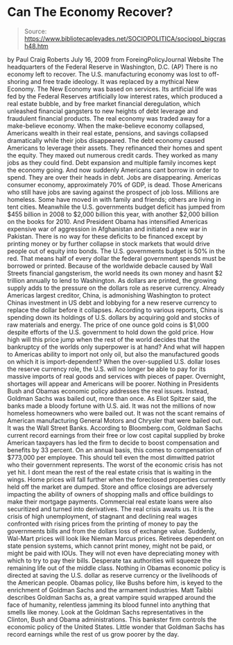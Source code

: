 # Can The Economy Recover?

> Source: https://www.bibliotecapleyades.net/SOCIOPOLITICA/sociopol_bigcrash48.htm

by Paul Craig Roberts
July 16, 2009
from
ForeingPolicyJournal Website
The headquarters of
the Federal Reserve in Washington, D.C. (AP)
There is no economy left to recover.
The U.S. manufacturing economy was lost to
off-shoring and free trade ideology. It was replaced by a mythical New
Economy.
The New Economy was based on services. Its artificial life was fed by the
Federal Reserves artificially low interest rates, which produced
a real estate bubble, and by free market financial deregulation, which
unleashed financial gangsters to new heights of debt leverage and fraudulent
financial products.
The real economy was traded away for a make-believe economy. When the
make-believe economy collapsed, Americans wealth in their real
estate, pensions, and savings collapsed dramatically while their jobs
disappeared.
The debt economy caused Americans to leverage their assets. They refinanced
their homes and spent the equity. They maxed out numerous credit cards. They
worked as many jobs as they could find. Debt expansion and multiple family
incomes kept the economy going.
And now suddenly Americans cant borrow in order to spend. They are
over their heads in debt. Jobs are disappearing. Americas consumer economy,
approximately 70% of GDP, is dead. Those Americans who still have jobs are
saving against the prospect of job loss. Millions are homeless. Some have
moved in with family and friends; others are living in tent cities.
Meanwhile the U.S. governments budget deficit has jumped from $455 billion
in 2008 to $2,000 billion this year, with another $2,000 billion on the
books for 2010. And President
Obama
has intensified Americas expensive war of aggression in Afghanistan and
initiated a new war in Pakistan.
There is no way for these deficits to be financed except by printing money
or by further collapse in stock markets that would drive people out of
equity into bonds.
The U.S. governments budget is 50% in the red.
That means half of every dollar the federal government spends must be
borrowed or printed. Because of the worldwide debacle caused by Wall
Streets financial gangsterism, the world needs its own money and hasnt
$2 trillion annually to lend to Washington.
As dollars are printed, the growing supply adds to the pressure on the
dollars role as reserve currency. Already Americas largest creditor,
China, is admonishing Washington to protect Chinas investment in US debt
and lobbying for
a new reserve currency to replace the dollar
before it collapses. According to various reports, China is spending down
its holdings of U.S. dollars by acquiring gold and stocks of raw materials
and energy.
The price of one ounce gold coins is $1,000 despite efforts of the U.S.
government to hold down the gold price. How high will this price jump when
the rest of the world decides that the bankruptcy of the worlds only
superpower is at hand?
And what will happen to Americas ability to import not only oil, but also
the manufactured goods on which it is import-dependent?
When the over-supplied U.S. dollar loses the reserve currency role, the U.S.
will no longer be able to pay for its massive imports of real goods and
services with pieces of paper. Overnight, shortages will appear and
Americans will be poorer.
Nothing in Presidents Bush and Obamas economic policy addresses the real
issues. Instead, Goldman Sachs was bailed out, more than once. As Eliot
Spitzer said, the banks made a bloody fortune with U.S. aid.
It was not the millions of now homeless homeowners who were bailed out. It
was not the scant remains of American manufacturing General Motors and
Chrysler that were bailed out. It was the Wall Street Banks.
According to Bloomberg.com, Goldman Sachs current record earnings from
their free or low cost capital supplied by broke American taxpayers has led
the firm to decide to boost compensation and benefits by 33 percent. On an
annual basis, this comes to compensation of $773,000 per employee.
This should tell even the most dimwitted patriot who their government
represents.
The worst of the economic crisis has not yet hit. I dont mean the rest of
the real estate crisis that is waiting in the wings. Home prices will fall
further when the foreclosed properties currently held off the market are
dumped. Store and office closings are adversely impacting the ability of
owners of shopping malls and office buildings to make their mortgage
payments. Commercial real estate loans were also securitized and turned into
derivatives.
The real crisis awaits us. It is the crisis of high unemployment, of
stagnant and declining real wages confronted with rising prices from the
printing of money to pay the governments bills and from the dollars loss
of exchange value.
Suddenly, Wal-Mart prices will look like
Nieman Marcus prices.
Retirees dependent on state pension systems, which cannot print money, might
not be paid, or might be paid with IOUs. They will not even have
depreciating money with which to try to pay their bills. Desperate tax
authorities will squeeze the remaining life out of the middle class.
Nothing in Obamas economic policy is directed at saving the U.S. dollar as
reserve currency or the livelihoods of the American people. Obamas
policy, like Bushs before him, is keyed to the enrichment of Goldman
Sachs and the armament industries.
Matt Taibbi describes Goldman Sachs as,
a great vampire squid wrapped around the
face of humanity, relentless jamming its blood funnel into anything that
smells like money.
Look at the Goldman Sachs representatives
in the Clinton, Bush and Obama administrations. This bankster firm controls
the economic policy of the United States.
Little wonder that Goldman Sachs has record earnings while the rest of us
grow poorer by the day.
